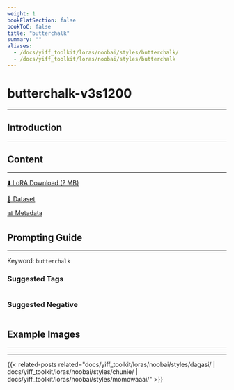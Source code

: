 ```yaml
---
weight: 1
bookFlatSection: false
bookToC: false
title: "butterchalk"
summary: ""
aliases:
  - /docs/yiff_toolkit/loras/noobai/styles/butterchalk/
  - /docs/yiff_toolkit/loras/noobai/styles/butterchalk
---
```


<!--markdownlint-disable MD025 MD033 -->

# butterchalk-v3s1200

---

## Introduction

---

## Content

---

[⬇️ LoRA Download (? MB)]()

[📐 Dataset]()

[📊 Metadata]()

## Prompting Guide

---

Keyword: `butterchalk`

### Suggested Tags

```md
```

### Suggested Negative

```md
```

## Example Images

---

<div class="image-grid">
  <div class="image-grid-container">
    <a href="">
    </a>
    <a href="">
    </a>
  </div>
</div>

---

<!--
HUGO_SEARCH_EXCLUDE_START
-->
{{< related-posts related="docs/yiff_toolkit/loras/noobai/styles/dagasi/ | docs/yiff_toolkit/loras/noobai/styles/chunie/ | docs/yiff_toolkit/loras/noobai/styles/momowaaai/" >}}
<!--
HUGO_SEARCH_EXCLUDE_END
-->
